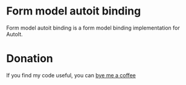 Form model autoit binding
=========================
Form model autoit binding is a form model binding implementation for AutoIt.

Donation
========
If you find my code useful, you can [bye me a coffee](https://www.paypal.me/dshapovalov)

